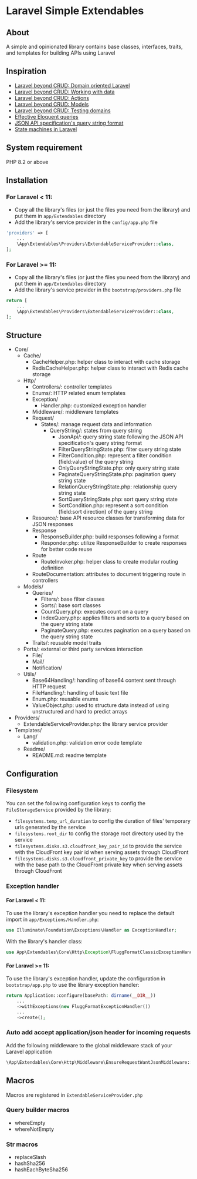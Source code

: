 # Laravel Simple Extendables

## About

A simple and opinionated library contains base classes, interfaces, traits, and templates for building APIs using Laravel

## Inspiration

- [Laravel beyond CRUD: Domain oriented Laravel](https://online.fliphtml5.com/pbudi/dfap/#p=6)
- [Laravel beyond CRUD: Working with data](https://online.fliphtml5.com/pbudi/dfap/#p=6)
- [Laravel beyond CRUD: Actions](https://online.fliphtml5.com/pbudi/dfap/#p=6)
- [Laravel beyond CRUD: Models](https://online.fliphtml5.com/pbudi/dfap/#p=6)
- [Laravel beyond CRUD: Testing domains](https://online.fliphtml5.com/pbudi/dfap/#p=7)
- [Effective Eloquent queries](https://laravel-news.com/effective-eloquent)
- [JSON API specification's query string format](https://jsonapi.org/format/#fetching)
- [State machines in Laravel](https://www.youtube.com/watch?v=1A1xFtlDyzU)

## System requirement

PHP 8.2 or above

## Installation

### For Laravel < 11:

- Copy all the library's files (or just the files you need from the library) and put them in `app/Extendables` directory
- Add the library's service provider in the `config/app.php` file

```php
'providers' => [
    ...
    \App\Extendables\Providers\ExtendableServiceProvider::class,
];
```

### For Laravel >= 11:

- Copy all the library's files (or just the files you need from the library) and put them in `app/Extendables` directory
- Add the library's service provider in the `bootstrap/providers.php` file

```php
return [
    ...
    \App\Extendables\Providers\ExtendableServiceProvider::class,
];
```

## Structure

- Core/
    - Cache/
        - CacheHelper.php: helper class to interact with cache storage
        - RedisCacheHelper.php: helper class to interact with Redis cache storage
    - Http/
        - Controllers/: controller templates
        - Enums/: HTTP related enum templates
        - Exception/
            - Handler.php: customized exception handler
        - Middleware/: middleware templates
        - Request/
            - States/: manage request data and information
                - QueryString/: states from query string
                    - JsonApi/: query string state following the JSON API specification's query string format
                    - FilterQueryStringState.php: filter query string state
                    - FilterCondition.php: represent a filter condition (field:value) of the query string
                    - OnlyQueryStringState.php: only query string state
                    - PaginateQueryStringState.php: pagination query string state
                    - RelationQueryStringState.php: relationship query string state
                    - SortQueryStringState.php: sort query string state
                    - SortCondition.php: represent a sort condition (field:sort direction) of the query string
        - Resource/: base API resource classes for transforming data for JSON responses
        - Response
            - ResponseBuilder.php: build responses following a format
            - Responder.php: utilize ResponseBuilder to create responses for better code reuse
        - Route
            - RouteInvoker.php: helper class to create modular routing definition
        - RouteDocumentation: attributes to document triggering route in controllers
    - Models/
        - Queries/
            - Filters/: base filter classes
            - Sorts/: base sort classes
            - CountQuery.php: executes count on a query
            - IndexQuery.php: applies filters and sorts to a query based on the query string state
            - PaginateQuery.php: executes pagination on a query based on the query string state
        - Traits/: reusable model traits
    - Ports/: external or third party services interaction
        - File/
        - Mail/
        - Notification/
    - Utils/
        - Base64Handling/: handling of base64 content sent through HTTP request
        - FileHandling/: handling of basic text file
        - Enum.php: reusable enums
        - ValueObject.php: used to structure data instead of using unstructured and hard to predict arrays
- Providers/
    - ExtendableServiceProvider.php: the library service provider
- Templates/
    - Lang/
        - validation.php: validation error code template
    - Readme/
        - README.md: readme template

## Configuration

### Filesystem

You can set the following configuration keys to config the `FileStorageService` provided
by the library:

- `filesystems.temp_url_duration` to config the duration of files' temporary urls generated by the service
- `filesystems.root_dir` to config the storage root directory used by the service
- `filesystems.disks.s3.cloudfront_key_pair_id` to provide the service with the CloudFront key pair id when serving
  assets through CloudFront
- `filesystems.disks.s3.cloudfront_private_key` to provide the service with the base path to the CloudFront private key
  when serving assets through CloudFront

### Exception handler

#### For Laravel < 11:

To use the library's exception handler you need to replace the default import in `app/Exceptions/Handler.php`:

```php
use Illuminate\Foundation\Exceptions\Handler as ExceptionHandler;
```

With the library's handler class:

```php
use App\Extendables\Core\Http\Exception\FluggFormatClassicExceptionHandler as ExceptionHandler;
```

#### For Laravel >= 11:

To use the library's exception handler, update the configuration in `bootstrap/app.php` to use the library exception
handler:

```php
return Application::configure(basePath: dirname(__DIR__))
    ...
    ->withExceptions(new FluggFormatExceptionHandler())
    ...
    ->create();
```

### Auto add accept application/json header for incoming requests

Add the following middleware to the global middleware stack of your Laravel application
```php
\App\Extendables\Core\Http\Middleware\EnsureRequestWantJsonMiddleware::class
```

## Macros

Macros are registered in `ExtendableServiceProvider.php`

### Query builder macros

- whereEmpty
- whereNotEmpty

### Str macros

- replaceSlash
- hashSha256
- hashEachByteSha256

